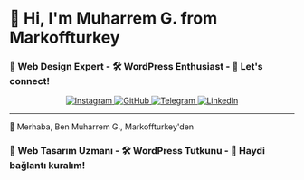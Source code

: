 # 👋 Hi, I'm Muharrem G. from Markoffturkey
### 🎨 Web Design Expert - 🛠️ WordPress Enthusiast - 🚀 Let's connect!

<div align="center">
  <a href="https://www.instagram.com/heymuharrem">
    <img src="https://shields.io/badge/-Instagram-E4405F?style=flat&logo=Instagram&logoColor=white" alt="Instagram"/>
  </a>
  <a href="https://github.com/heymuharrem">
    <img src="https://shields.io/badge/-GitHub-181717?style=flat&logo=GitHub&logoColor=white" alt="GitHub"/>
  </a>
  <a href="https://t.me/heymuharrem">
    <img src="https://shields.io/badge/-Telegram-2CA5E0?style=flat&logo=Telegram&logoColor=white" alt="Telegram"/>
  </a>
  <a href="https://www.linkedin.com/in/gultekinm/">
    <img src="https://shields.io/badge/-LinkedIn-0077B5?style=flat&logo=LinkedIn&logoColor=white" alt="LinkedIn"/>
  </a>
</div>

---

👋 Merhaba, Ben Muharrem G., Markoffturkey'den
### 🎨 Web Tasarım Uzmanı - 🛠️ WordPress Tutkunu - 🚀 Haydi bağlantı kuralım!

